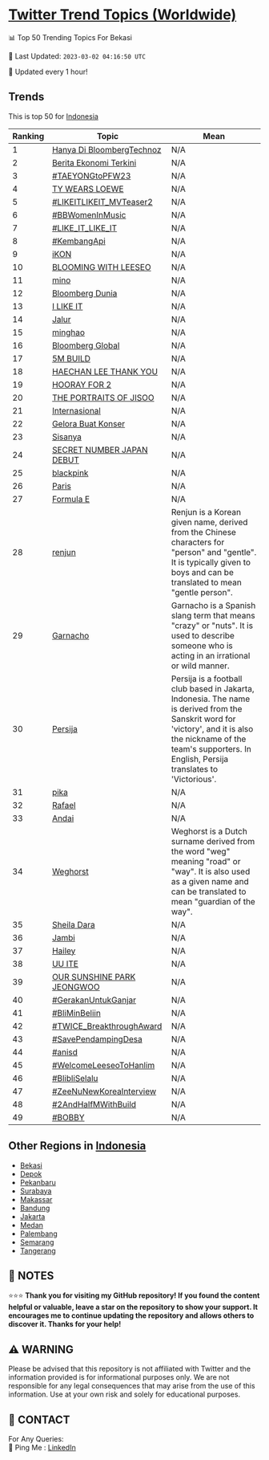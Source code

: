 [Twitter Trend Topics (Worldwide)](https://github.com/ErcinDedeoglu/Twitter-Trend-Topics)
==========


📊 Top 50 Trending Topics For Bekasi

📆 Last Updated: `2023-03-02 04:16:50 UTC`

🔧 Updated every 1 hour!


## Trends

This is top 50 for [Indonesia](</Indonesia>)

| Ranking | Topic | Mean |
| ------- | ------------ | ------------ |
| 1 | [Hanya Di BloombergTechnoz](http://twitter.com/search?q=Hanya+Di+BloombergTechnoz) | N/A |
| 2 | [Berita Ekonomi Terkini](http://twitter.com/search?q=Berita+Ekonomi+Terkini) | N/A |
| 3 | [#TAEYONGtoPFW23](http://twitter.com/search?q=%23TAEYONGtoPFW23) | N/A |
| 4 | [TY WEARS LOEWE](http://twitter.com/search?q=TY+WEARS+LOEWE) | N/A |
| 5 | [#LIKEITLIKEIT_MVTeaser2](http://twitter.com/search?q=%23LIKEITLIKEIT_MVTeaser2) | N/A |
| 6 | [#BBWomenInMusic](http://twitter.com/search?q=%23BBWomenInMusic) | N/A |
| 7 | [#LIKE_IT_LIKE_IT](http://twitter.com/search?q=%23LIKE_IT_LIKE_IT) | N/A |
| 8 | [#KembangApi](http://twitter.com/search?q=%23KembangApi) | N/A |
| 9 | [iKON](http://twitter.com/search?q=iKON) | N/A |
| 10 | [BLOOMING WITH LEESEO](http://twitter.com/search?q=BLOOMING+WITH+LEESEO) | N/A |
| 11 | [mino](http://twitter.com/search?q=mino) | N/A |
| 12 | [Bloomberg Dunia](http://twitter.com/search?q=Bloomberg+Dunia) | N/A |
| 13 | [I LIKE IT](http://twitter.com/search?q=I+LIKE+IT) | N/A |
| 14 | [Jalur](http://twitter.com/search?q=Jalur) | N/A |
| 15 | [minghao](http://twitter.com/search?q=minghao) | N/A |
| 16 | [Bloomberg Global](http://twitter.com/search?q=Bloomberg+Global) | N/A |
| 17 | [5M BUILD](http://twitter.com/search?q=5M+BUILD) | N/A |
| 18 | [HAECHAN LEE THANK YOU](http://twitter.com/search?q=HAECHAN+LEE+THANK+YOU) | N/A |
| 19 | [HOORAY FOR 2](http://twitter.com/search?q=HOORAY+FOR+2) | N/A |
| 20 | [THE PORTRAITS OF JISOO](http://twitter.com/search?q=THE+PORTRAITS+OF+JISOO) | N/A |
| 21 | [Internasional](http://twitter.com/search?q=Internasional) | N/A |
| 22 | [Gelora Buat Konser](http://twitter.com/search?q=Gelora+Buat+Konser) | N/A |
| 23 | [Sisanya](http://twitter.com/search?q=Sisanya) | N/A |
| 24 | [SECRET NUMBER JAPAN DEBUT](http://twitter.com/search?q=SECRET+NUMBER+JAPAN+DEBUT) | N/A |
| 25 | [blackpink](http://twitter.com/search?q=blackpink) | N/A |
| 26 | [Paris](http://twitter.com/search?q=Paris) | N/A |
| 27 | [Formula E](http://twitter.com/search?q=Formula+E) | N/A |
| 28 | [renjun](http://twitter.com/search?q=renjun) | Renjun is a Korean given name, derived from the Chinese characters for "person" and "gentle". It is typically given to boys and can be translated to mean "gentle person". |
| 29 | [Garnacho](http://twitter.com/search?q=Garnacho) | Garnacho is a Spanish slang term that means "crazy" or "nuts". It is used to describe someone who is acting in an irrational or wild manner. |
| 30 | [Persija](http://twitter.com/search?q=Persija) | Persija is a football club based in Jakarta, Indonesia. The name is derived from the Sanskrit word for 'victory', and it is also the nickname of the team's supporters. In English, Persija translates to 'Victorious'. |
| 31 | [pika](http://twitter.com/search?q=pika) | N/A |
| 32 | [Rafael](http://twitter.com/search?q=Rafael) | N/A |
| 33 | [Andai](http://twitter.com/search?q=Andai) | N/A |
| 34 | [Weghorst](http://twitter.com/search?q=Weghorst) | Weghorst is a Dutch surname derived from the word "weg" meaning "road" or "way". It is also used as a given name and can be translated to mean "guardian of the way". |
| 35 | [Sheila Dara](http://twitter.com/search?q=Sheila+Dara) | N/A |
| 36 | [Jambi](http://twitter.com/search?q=Jambi) | N/A |
| 37 | [Hailey](http://twitter.com/search?q=Hailey) | N/A |
| 38 | [UU ITE](http://twitter.com/search?q=UU+ITE) | N/A |
| 39 | [OUR SUNSHINE PARK JEONGWOO](http://twitter.com/search?q=OUR+SUNSHINE+PARK+JEONGWOO) | N/A |
| 40 | [#GerakanUntukGanjar](http://twitter.com/search?q=%23GerakanUntukGanjar) | N/A |
| 41 | [#BliMinBeliin](http://twitter.com/search?q=%23BliMinBeliin) | N/A |
| 42 | [#TWICE_BreakthroughAward](http://twitter.com/search?q=%23TWICE_BreakthroughAward) | N/A |
| 43 | [#SavePendampingDesa](http://twitter.com/search?q=%23SavePendampingDesa) | N/A |
| 44 | [#anisd](http://twitter.com/search?q=%23anisd) | N/A |
| 45 | [#WelcomeLeeseoToHanlim](http://twitter.com/search?q=%23WelcomeLeeseoToHanlim) | N/A |
| 46 | [#BlibliSelalu](http://twitter.com/search?q=%23BlibliSelalu) | N/A |
| 47 | [#ZeeNuNewKoreaInterview](http://twitter.com/search?q=%23ZeeNuNewKoreaInterview) | N/A |
| 48 | [#2AndHalfMWithBuild](http://twitter.com/search?q=%232AndHalfMWithBuild) | N/A |
| 49 | [#BOBBY](http://twitter.com/search?q=%23BOBBY) | N/A |



## Other Regions in [Indonesia](</Indonesia>)

* [Bekasi](</Indonesia/Bekasi.md>)
* [Depok](</Indonesia/Depok.md>)
* [Pekanbaru](</Indonesia/Pekanbaru.md>)
* [Surabaya](</Indonesia/Surabaya.md>)
* [Makassar](</Indonesia/Makassar.md>)
* [Bandung](</Indonesia/Bandung.md>)
* [Jakarta](</Indonesia/Jakarta.md>)
* [Medan](</Indonesia/Medan.md>)
* [Palembang](</Indonesia/Palembang.md>)
* [Semarang](</Indonesia/Semarang.md>)
* [Tangerang](</Indonesia/Tangerang.md>)



## 📝 NOTES

⭐⭐⭐ **Thank you for visiting my GitHub repository! If you found the content helpful or valuable, leave a star on the repository to show your support. It encourages me to continue updating the repository and allows others to discover it. Thanks for your help!**


## ⚠️ WARNING

Please be advised that this repository is not affiliated with Twitter and the information provided is for informational purposes only. We are not responsible for any legal consequences that may arise from the use of this information. Use at your own risk and solely for educational purposes.


## 📨 CONTACT

 For Any Queries:  
            🏓 Ping Me : [LinkedIn](https://www.linkedin.com/in/ercindedeoglu/)
